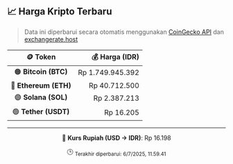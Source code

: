 

<!-- HARGA_KRIPTO -->
## 📈 Harga Kripto Terbaru

> Data ini diperbarui secara otomatis menggunakan [CoinGecko API](https://www.coingecko.com/) dan [exchangerate.host](https://exchangerate.host/)

<div align="center">

| 🪙 Token | 💰 Harga (IDR) |
|:------:|---------------:|
| 🟠 **Bitcoin (BTC)**   | Rp 1.749.945.392 |
| 🔵 **Ethereum (ETH)**  | Rp 40.712.500 |
| 🟣 **Solana (SOL)**    | Rp 2.387.213 |
| 🟢 **Tether (USDT)**   | Rp 16.205 |

---

💱 **Kurs Rupiah (USD → IDR)**: Rp 16.198

🕒 <sub>Terakhir diperbarui: 6/7/2025, 11.59.41</sub>

</div>
<!-- /HARGA_KRIPTO -->